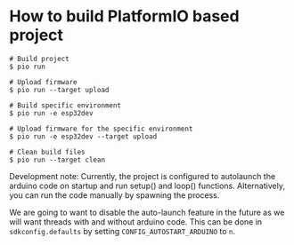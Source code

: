 How to build PlatformIO based project
=====================================

```shell
# Build project
$ pio run

# Upload firmware
$ pio run --target upload

# Build specific environment
$ pio run -e esp32dev

# Upload firmware for the specific environment
$ pio run -e esp32dev --target upload

# Clean build files
$ pio run --target clean
```

Development note: Currently, the project is configured to autolaunch the arduino code on startup and run setup() and loop() functions. Alternatively, you can run the code manually by spawning the process.

We are going to want to disable the auto-launch feature in the future as we will want threads with and without arduino code. This can be done in `sdkconfig.defaults` by setting `CONFIG_AUTOSTART_ARDUINO` to `n`.


